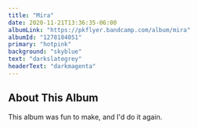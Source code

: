 ```yaml
---
title: "Mira"
date: 2020-11-21T13:36:35-06:00
albumLink: "https://pkflyer.bandcamp.com/album/mira"
albumId: "1278184051"
primary: "hotpink"
background: "skyblue"
text: "darkslategrey"
headerText: "darkmagenta"
---
```


## About This Album

This album was fun to make, and I'd do it again.